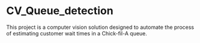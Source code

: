 # CV_Queue_detection
This project is a computer vision solution designed to automate the process of estimating customer wait times in a Chick-fil-A queue.
